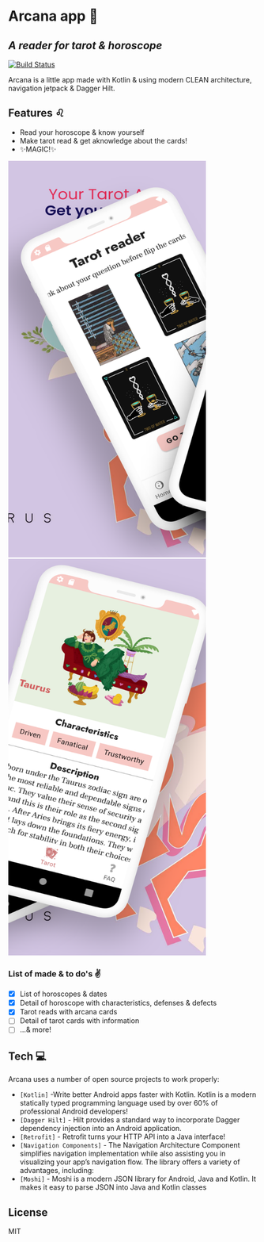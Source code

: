 # Arcana app 🔮
## _A reader for tarot & horoscope_

[![Build Status](https://travis-ci.org/joemccann/dillinger.svg?branch=master)](https://travis-ci.org/joemccann/dillinger)

Arcana is a little app made with Kotlin & using modern CLEAN architecture, navigation jetpack & Dagger Hilt.

## Features ♌

- Read your horoscope & know yourself
- Make tarot read & get aknowledge about the cards!
- ✨MAGIC!✨

<img src="phone_screen.png" width="400" height="800">
<img src="phone_screen2.png" width="400" height="800">

### List of made & to do's ✌

- [x] List of horoscopes & dates
- [x] Detail of horoscope with characteristics, defenses & defects
- [x] Tarot reads with arcana cards
- [ ] Detail of tarot cards with information
- [ ] ...& more!

## Tech 💻

Arcana uses a number of open source projects to work properly:

- `[Kotlin]` -Write better Android apps faster with Kotlin. Kotlin is a modern statically typed programming language used by over 60% of professional Android developers!
- `[Dagger Hilt]` - Hilt provides a standard way to incorporate Dagger dependency injection into an Android application.
- `[Retrofit]` - Retrofit turns your HTTP API into a Java interface!
- `[Navigation Components]` - The Navigation Architecture Component simplifies navigation implementation while also assisting you in visualizing your app’s navigation flow. The library offers a variety of advantages, including:
- `[Moshi]` - Moshi is a modern JSON library for Android, Java and Kotlin. It makes it easy to parse JSON into Java and Kotlin classes

## License

MIT
